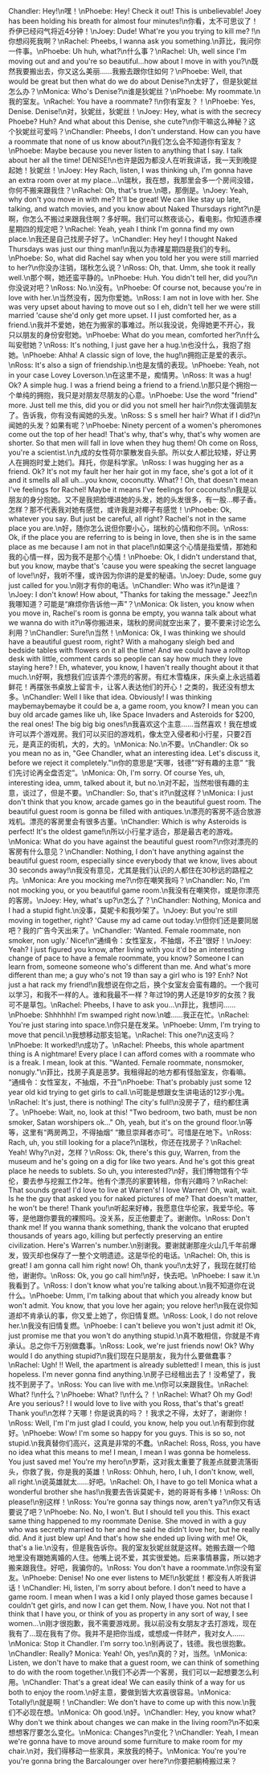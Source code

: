 Chandler: Hey!\n嘿！\nPhoebe: Hey! Check it out! This is unbelievable! Joey has been holding his breath for almost four minutes!\n你看，太不可思议了！乔伊已经闷气将近4分钟！\nJoey: Dude! What're you you trying to kill me? !\n你想闷死我啊？\nRachel: Pheebs, I wanna ask you something.\n菲比，我问你一件事。\nPhoebe: Uh huh, what?\n什么事？\nRachel: Uh, well since I'm moving out and and you're so beautiful…how about I move in with you?\n既然我要搬出去，你又这么美丽……我搬去跟你住如何？\nPhoebe: Well, that would be great but then what do we do about Denise?\n太好了，但是狄妮丝怎么办？\nMonica: Who's Denise?\n谁是狄妮丝？\nPhoebe: My roommate.\n我的室友。\nRachel: You have a roommate? !\n你有室友？！\nPhoebe: Yes, Denise. Denise!\n对，狄妮丝，狄妮丝！\nJoey: Hey, what is with the secrecy Phoebe? Huh? And what about this Denise, she cute?\n你干嘛这么神秘？这个狄妮丝可爱吗？\nChandler: Pheebs, I don't understand. How can you have a roommate that none of us know about?\n我们怎么会不知道你有室友？\nPhoebe: Maybe because you never listen to anything that I say. I talk about her all the time! DENISE!\n也许是因为都没人在听我讲话，我一天到晚提起她！狄妮丝！\nJoey: Hey Rach, listen, I was thinking uh, I'm gonna have an extra room over at my place...\n瑞秋，我在想，我那里会多一个房间没错，你何不搬来跟我住？\nRachel: Oh, that's true.\n嗯，那倒是。\nJoey: Yeah, why don't you move in with me? It'll be great! We can like stay up late, talking, and watch movies, and you know about Naked Thursdays right?\n是啊，你怎么不搬过来跟我住啊？多好啊。我们可以熬夜谈心，看电影。你知道赤裸星期四的规定吧？\nRachel: Yeah, yeah I think I'm gonna find my own place.\n我还是自己找房子好了。\nChandler: Hey hey! I thought Naked Thursdays was just our thing man!\n我以为赤裸星期四是我们的专利。\nPhoebe: So, what did Rachel say when you told her you were still married to her?\n你没办注销，瑞秋怎么说？\nRoss: Oh, that. Umm, she took it really well.\n那个啊，她还蛮平静的。\nPhoebe: Huh. You didn't tell her, did you?\n你没说对吧？\nRoss: No.\n没有。\nPhoebe: Of course not, because you're in love with her.\n当然没有，因为你爱她。\nRoss: I am not in love with her. She was very upset about having to move out so I eh, didn't tell her we were still married 'cause she'd only get more upset. I I just comforted her, as a friend.\n我并不爱她，她在为搬家的事难过。所以我没说，免得她更不开心，我只以朋友的身份安慰她。\nPhoebe: What do you mean, comforted her?\n什么叫安慰她？\nRoss: It's nothing, I just gave her a hug.\n也没什么，我抱了抱她。\nPhoebe: Ahha! A classic sign of love, the hug!\n拥抱正是爱的表示。\nRoss: It's also a sign of friendship.\n也是友情的表现。\nPhoebe: Yeah, not in your case Lovey Loverson.\n在这里不是，痴情男。\nRoss: It was a hug! Ok? A simple hug. I was a friend being a friend to a friend.\n那只是个拥抱一个单纯的拥抱，我只是对朋友尽朋友的心意。\nPhoebe: Use the word "friend" more. Just tell me this, did you or did you not smell her hair?\n你太强调朋友了。告诉我，你有没有闻她的头发。\nRoss: S s smell her hair? What if I did?\n闻她的头发？如果有呢？\nPhoebe: Ninety percent of a women's pheromones come out the top of her head! That's why, that's why, that's why women are shorter. So that men will fall in love when they hug them! Oh come on Ross, you're a scientist.\n九成的女性荷尔蒙散发自头部。所以女人都比较矮，好让男人在拥抱时爱上她们。拜托，你是科学家。\nRoss: I was hugging her as a friend. Ok? It's not my fault her her hair got in my face, she's got a lot of it and it smells all all uh...you know, coconutty. What? ! Oh, that doesn't mean I've feelings for Rachel! Maybe it means I've feelings for coconuts!\n我是以朋友的身分抱她。又不是我把脸埋进她的头发，她的头发很多，有一股…椰子香。怎样？那不代表我对她有感觉，或许我是对椰子有感觉！\nPhoebe: Ok, whatever you say. But just be careful, all right? Rachel's not in the same place you are.\n好，随你怎么说但你要小心，瑞秋的心情和你不同。\nRoss: Ok, if the place you are referring to is being in love, then she is in the same place as me because I am not in that place!\n如果这个心情是指爱情，那她和我的心情一样，因为我不是那个心情！\nPhoebe: Ok, I didn't understand that, but you know, maybe that's 'cause you were speaking the secret language of love!\n好，我听不懂，或许因为你讲的是爱的秘语。\nJoey: Dude, some guy just called for you.\n刚才有你的电话。\nChandler: Who was it?\n是谁？\nJoey: I don't know! How about, "Thanks for taking the message." Jeez!\n我哪知道？可能是“麻烦你告诉他一声”？\nMonica: Ok listen, you know when you move in, Rachel's room is gonna be empty, you wanna talk about what we wanna do with it?\n等你搬进来，瑞秋的房间就空出来了，要不要来讨论怎么利用？\nChandler: Sure!\n当然！\nMonica: Ok, I was thinking we should have a beautiful guest room, right? With a mahogany sleigh bed and bedside tables with flowers on it all the time! And we could have a rolltop desk with little, comment cards so people can say how much they love staying here? ! Eh, whatever, you know, I haven't really thought about it that much.\n好啊，我想我们应该弄个漂亮的客房。有红木雪橇床，床头桌上永远插着鲜花！再摆张书桌放上留言卡，让客人表达他们的开心！之类的，我还没有想太多。\nChandler: Well I like that idea. Obviously! I was thinking maybemaybemaybe it could be a, a game room, you know? I mean you can buy old arcade games like uh, like Space Invaders and Asteroids for $200, the real ones! The big big big ones!\n我喜欢这个主意……当然喜欢！我在想或许可以弄个游戏房。我们可以买旧的游戏机，像太空入侵者和小行星，只要2百元，是真正的街机，大的，大的。\nMonica: No.\n不要。\nChandler: Ok so you mean no as in, "Gee Chandler, what an interesting idea. Let's discuss it, before we reject it completely."\n你的意思是“天哪，钱德”“好有趣的主意” “我们先讨论再全盘否定”。\nMonica: Oh, I'm sorry. Of course Yes, uh, interesting idea, umm, talked about it, but no.\n对不起，当然啦很有趣的主意，谈过了，但是不要。\nChandler: So, that's it?\n就这样？\nMonica: I just don't think that you know, arcade games go in the beautiful guest room. The beautiful guest room is gonna be filled with antiques.\n漂亮的客房不适合放游戏机。漂亮的客房里会有很多古董。\nChandler: Which is why Asteroids is perfect! It's the oldest game!\n所以小行星才适合，那是最古老的游戏。\nMonica: What do you have against the beautiful guest room?\n你对漂亮的客房有什么意见？\nChandler: Nothing, I don't have anything against the beautiful guest room, especially since everybody that we know, lives about 30 seconds away!\n我没有意见，尤其是我们认识的人都住在30秒远的路程之内。\nMonica: Are you mocking me?\n你在嘲笑我吗？\nChandler: No, I'm not mocking you, or you beautiful game room.\n我没有在嘲笑你，或是你漂亮的客房。\nJoey: Hey, what's up?\n怎么了？\nChandler: Nothing, Monica and I had a stupid fight.\n没事，莫妮卡和我吵架了。\nJoey: But you're still moving in together, right? 'Cause my ad came out today.\n但你们还是要同居吧？我的广告今天出来了。\nChandler: ‘Wanted. Female roommate, non smoker, non ugly.’ Nice!\n“通缉令：女性室友，不抽烟，不丑”很好！\nJoey: Yeah? I just figured you know, after living with you it'd be an interesting change of pace to have a female roommate, you know? Someone I can learn from, someone someone who's different than me. And what's more different than me; a guy who's not 19 than say a girl who is 19? Enh? Not just a hat rack my friend!\n我想说在你之后，换个女室友会蛮有趣的。一个我可以学习，和我不一样的人。谁和我最不一样？年过19的男人还是19岁的女孩？我可不是草包。\nRachel: Pheebs, I have to ask you...\n菲比，我想问……\nPhoebe: Shhhhhh! I'm swamped right now.\n嘘……我正在忙。\nRachel: You're just staring into space.\n你只是在发呆。\nPhoebe: Umm, I'm trying to move that pencil.\n我想移动那支铅笔。\nRachel: This one?\n这支吗？\nPhoebe: It worked!\n成功了。\nRachel: Pheebs, this whole apartment thing is A nightmare! Every place I can afford comes with a roommate who is a freak. I mean, look at this. "Wanted. Female roommate, nonsmoker, nonugly."\n菲比，找房子真是恶梦。我租得起的地方都有怪胎室友，你看嘛。 “通缉令：女性室友，不抽烟，不丑”\nPhoebe: That's probably just some 12 year old kid trying to get girls to call.\n可能是想跟女生讲电话的12岁小鬼。\nRachel: It's just, there is nothing! The city's full!\n没房子了，纽约都住满了。\nPhoebe: Wait, no, look at this! "Two bedroom, two bath, must be non smoker, Satan worshipers ok..." Oh, yeah, but it's on the ground floor.\n等等，这里有“两房两卫，不得抽烟” “撒旦崇拜者亦可”。可惜是在地下。\nRoss: Rach, uh, you still looking for a place?\n瑞秋，你还在找房子？\nRachel: Yeah! Why?\n对，怎样？\nRoss: Ok, there's this guy, Warren, from the museum and he's going on a dig for like two years. And he's got this great place he needs to sublets. So uh, you interested?\n好，我们博物馆有个华伦，要去参与挖掘工作2年。他有个漂亮的家要转租，你有兴趣吗？\nRachel: That sounds great! I'd love to live at Warren's! I love Warren! Oh, wait, wait. Is he the guy that asked you for naked pictures of me? That doesn't matter, he won't be there! Thank you!\n听起来好棒，我愿意住华伦家，我爱华伦。等等，是他跟你要我的裸照吗。没关系，反正他要走了。谢谢你。\nRoss: Don't thank me! If you wanna thank something, thank the volcano that erupted thousands of years ago, killing but perfectly preserving an entire civilization. Here's Warren's number.\n别谢我。要谢就谢那座火山几千年前爆发，毁灭却也保存了一整个文明遗迹。这是华伦的电话。\nRachel: Oh, this is great! I am gonna call him right now! Oh, thank you!\n太好了，我现在就打给他，谢谢你。\nRoss: Ok, you go call him!\n好，快去吧。\nPhoebe: I saw it.\n我看到了。\nRoss: I don't know what you're talking about.\n我不知道你在说什么。\nPhoebe: Umm, I'm talking about that which you already know but won't admit. You know, that you love her again; you relove her!\n我在说你知道却不肯承认的事，你又爱上她了，你旧情复燃。\nRoss: Look, I do not relove her.\n我没有旧情复燃。\nPhoebe: I can't believe you won't just admit it! Ok, just promise me that you won't do anything stupid.\n真不敢相信，你就是不肯承认。总之你千万别做蠢事。\nRoss: Look, we're just friends now! Ok? Why would I do anything stupid?\n我们现在只是朋友，我为什么要做蠢事？\nRachel: Ugh! !! Well, the apartment is already subletted! I mean, this is just hopeless. I'm never gonna find anything.\n房子已经租出去了！没希望了，我找不到房子了。\nRoss: You can live with me.\n你可以来跟我住。\nRachel: What? !\n什么？\nPhoebe: What? !\n什么？！\nRachel: What? Oh my God! Are you serious? ! I would love to live with you Ross, that's that's great! Thank you!\n怎样？天哪！你是说真的吗？！我求之不得，太好了，谢谢你！\nRoss: Well, I'm I'm just glad I could, you know, help you out.\n有帮到你就好。\nPhoebe: Wow! I'm some so happy for you guys. This is so so, not stupid.\n我真替你们高兴，这真是非常的不蠢。\nRachel: Ross, Ross, you have no idea what this means to me! I mean, I mean I was gonna be homeless. You just saved me! You're my hero!\n罗斯，这对我太重要了我差点就要流落街头，你救了我，你是我的英雄！\nRoss: Ohhuh, hero, I uh, I don't know, well, all right.\n说英雄就太……好吧。\nRachel: Oh, I have to go tell Monica what a wonderful brother she has!\n我要去告诉莫妮卡，她的哥哥有多棒！\nRoss: Oh please!\n别这样！\nRoss: You're gonna say things now, aren't ya?\n你又有话要说了吧？\nPhoebe: No. No, I won't. But I should tell you this. This exact same thing happened to my roommate Denise. She moved in with a guy who was secretly married to her and he said he didn't love her, but he really did. And it just blew up! And that's how she ended up living with me! Ok, that's a lie.\n没有，但是我告诉你。我的室友狄妮丝就是这样。她搬去跟一个暗地里没有跟她离婚的人住。他嘴上说不爱，其实很爱她。后来事情暴露，所以她才搬来跟我住。好吧，我骗你的。\nRoss: You don't have a roommate.\n你没有室友。\nPhoebe: Denise! No one ever listens to ME!\n狄妮丝！都没有人听我讲话！\nChandler: Hi, listen, I'm sorry about before. I don't need to have a game room. I mean when I was a kid I only played those games because I couldn't get girls, and now I can get them. Now, I have you. Not not that I think that I have you, or think of you as property in any sort of way, I see women...\n刚才很抱歉，我不需要游戏房。我以前没有女朋友才去打游戏，现在我有了…现在我有了你。我并不是把你当成，或想成一件财产，我对女人……\nMonica: Stop it Chandler. I'm sorry too.\n别再说了，钱德。我也很抱歉。\nChandler: Really? Monica: Yeah! Oh, yes!\n真的？对，当然。\nMonica: Listen, we don't have to make that a guest room, we can think of something to do with the room together.\n我们不必弄一个客房，我们可以一起想要怎么利用。\nChandler: That's a great idea! We can easily think of a way for us both to enjoy the room.\n好主意，要做到皆大欢喜很容易。\nMonica: Totally!\n就是啊！\nChandler: We don't have to come up with this now.\n我们不必现在想。\nMonica: Oh good.\n好。\nChandler: Hey, you know what? Why don't we think about changes we can make in the living room?\n不如来想想客厅要怎么变化。\nMonica: Changes?\n变化？\nChandler: Yeah, I mean we're gonna have to move around some furniture to make room for my chair.\n对，我们得移动一些家具，来放我的椅子。\nMonica: You're you're you're gonna bring the Barcalounger over here?\n你要把躺椅搬过来？
        